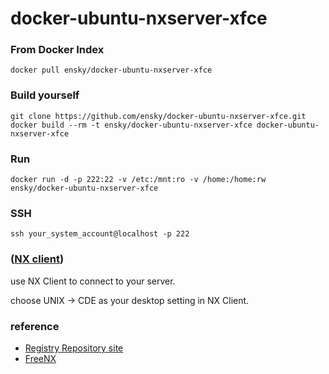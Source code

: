 docker-ubuntu-nxserver-xfce
=========================

### From Docker Index
```
docker pull ensky/docker-ubuntu-nxserver-xfce
```

### Build yourself
```
git clone https://github.com/ensky/docker-ubuntu-nxserver-xfce.git
docker build --rm -t ensky/docker-ubuntu-nxserver-xfce docker-ubuntu-nxserver-xfce
```

### Run
```
docker run -d -p 222:22 -v /etc:/mnt:ro -v /home:/home:rw ensky/docker-ubuntu-nxserver-xfce
```

### SSH
```
ssh your_system_account@localhost -p 222
```

### ([NX client](http://nx-client-for-windows.software.informer.com/3.5/))
use NX Client to connect to your server.

choose UNIX -> CDE as your desktop setting in NX Client.

### reference
+ [Registry Repository site](https://registry.hub.docker.com/u/ensky/docker-ubuntu-nxserver-xfce/)
+ [FreeNX](https://help.ubuntu.com/community/FreeNX)
